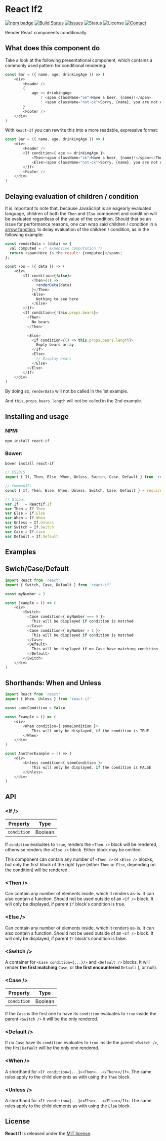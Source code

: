 
# React If2

[![npm badge](http://img.shields.io/npm/v/react-if.svg)](https://www.npmjs.com/package/react-if)
[![Build Status](https://travis-ci.org/romac/react-if.svg?branch=master&style=flat)](https://travis-ci.org/romac/react-if)
[![Issues](http://img.shields.io/github/issues/romac/react-if.svg?style=flat)](https://github.com/romac/react-if/issues)
![Status](https://img.shields.io/badge/status-inactive-lightgray.svg?style=flat)
![License](https://img.shields.io/badge/license-mit-brightgreen.svg?style=flat)
[![Contact](https://img.shields.io/badge/contact-@__romac-blue.svg?style=flat)](https://twitter.com/_romac)

Render React components conditionally.

## What does this component do

Take a look at the following presentational component, which contains a commonly used pattern for conditional rendering:

```javascript
const Bar = ({ name, age, drinkingAge }) => (
    <div>
        <Header />
        {
            age >= drinkingAge
                ? <span className="ok">Have a beer, {name}!</span>
                : <span className="not-ok">Sorry, {name}, you are not old enough.</span>
        }
        <Footer />
    </div>
)
```

With `React-If` you can rewrite this into a more readable, expressive format:

```javascript
const Bar = ({ name, age, drinkingAge }) => (
    <div>
        <Header />
        <If condition={ age >= drinkingAge }>
            <Then><span className="ok">Have a beer, {name}!</span></Then>
            <Else><span className="not-ok">Sorry, {name}, you are not old enough.</span></Else>
        </If>
        <Footer />
    </div>
)
```

## Delaying evaluation of children / condition

It is important to note that, because JavaScript is an eagearly evaluated language, children of both the `Then` and `Else` component and condition will be evaluated regardless of the value of the condition. Should that be an issue for performance reasons, one can wrap said children / condition in a [arrow function](https://developer.mozilla.org/en-US/docs/Web/JavaScript/Reference/Functions/Arrow_functions), to delay evaluation of the children / condition, as in the following example:


```javascript
const renderData = (data) => {
  val computed = /* expensive computation */
  return <span>Here is the result: {computed}</span>;
};

const Foo = ({ data }) => (
    <div>
        <If condition={false}>
            <Then>{() =>
              renderData(data)
            }</Then>
            <Else>
              Nothing to see here
            </Else>
        </If>
        <If condition={!this.props.bears}>
          <Then>
            No bears
          </Then>

          <Else>
            <If condition={() => this.props.bears.length}>
              Empty bears array
            </If>
            <Else>
              // Display bears
            </Else>
          </Else>
        </If>
    </div>
)
```

By doing so, `renderData` will not be called in the 1st example.

And `this.props.bears.length` will not be called in the 2nd example.

## Installing and usage

### NPM:

`npm install react-if`

### Bower:

`bower install react-if`

```javascript
// ES2015
import { If, Then, Else, When, Unless, Switch, Case, Default } from 'react-if'

// CommonJS:
const { If, Then, Else, When, Unless, Switch, Case, Default } = require('react-if')

// Global
var If   = ReactIf.If
var Then = If.Then
var Else = If.Else
var When = If.When
var Unless = If.Unless
var Switch = If.Switch
var Case = If.Case
var Default = If.Default
```

## Examples

## Swich/Case/Default

```javascript
import React from 'react'
import { Switch, Case, Default } from 'react-if'

const myNumber = 3

const Example = () => (
    <div>
        <Switch>
          <Case condition={ myNumber === 9 }>
            This will be displayed if condition is matched
          </Case>
          <Case condition={ myNumber > 1 }>
            This will be displayed if condition is matched
          </Case>
          <Default>
            This will be displayed if no Case have matching condition
          </Default>
        </Switch>
    </div>
)
```

## Shorthands: When and Unless

```javascript
import React from 'react'
import { When, Unless } from 'react-if'

const someCondition = false

const Example = () => (
    <div>
        <When condition={ someCondition }>
            This will only be displayed, if the condition is TRUE
        </When>
    </div>
)

const AnotherExample = () => (
    <div>
        <Unless condition={ someCondition }>
            This will only be displayed, if the condition is FALSE
        </Unless>
    </div>
)
```

## API

### &lt;If /&gt;

| Property      | Type    |
| ------------- | ------- |
| `condition`   | Boolean |

If `condition` evaluates to `true`, renders the `<Then />` block will be rendered, otherwise renders the `<Else />` block. Either block may be omitted.

This component can contain any number of `<Then />` or `<Else />` blocks, but only the first block of the right type (either `Then` or `Else`, depending on the condition) will be rendered.

### &lt;Then /&gt;

Can contain any number of elements inside, which it renders as-is. It can also contain a function. Should not be used outside of an `<If />` block. It will only be displayed, if parent `If` block's condition is true.

### &lt;Else /&gt;

Can contain any number of elements inside, which it renders as-is. It can also contain a function. Should not be used outside of an `<If />` block. It will only be displayed, if parent `If` block's condition is false.

### &lt;Switch /&gt;

A container for `<Case condition={...}/>` and `<Default />` blocks. It will render **the first matching** `Case`, or **the first encountered** `Default` (, or null).

### &lt;Case /&gt;

| Property      | Type    |
| ------------- | ------- |
| `condition`   | Boolean |

If the `Case` is the first one to have its `condition` evaluates to `true` inside the parent `<Switch />` it will be the only rendered.

### &lt;Default /&gt;

If no `Case` have its `condition` evaluates to `true` inside the parent `<Switch />`, the first `Default` will be the only one rendered.

### &lt;When /&gt;

A shorthand for `<If condition={...}><Then>...</Then></If>`. The same rules apply to the child elements as with using the `Then` block.

### &lt;Unless /&gt;

A shorthand for `<If condition={...}><Else>...</Else></If>`. The same rules apply to the child elements as with using the `Else` block.

## License

**React If** is released under the [MIT license](http://romac.mit-license.org).
